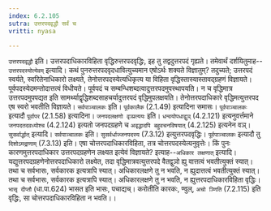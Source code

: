 ```yaml
---
index: 6.2.105
sutra: उत्तरपदवृद्धौ सर्वं च
vritti: nyasa

---
```

`उत्तरपदवृद्धौ` इति। उत्तरपदाधिकारविहिता वृद्धिरुत्तरपदवृद्धिः, इह तु तद्वदुत्तरपदं गृह्यते। तमेवार्थं दर्शयितुमाह--`उत्तरपदस्योत्येवम्` इत्यादि। कथं पुनरुत्तरपदवृदधावित्युच्यमान एषोऽर्थः शक्यते विज्ञातुम्? तदुच्यते; उत्तरपदं स्वर्यते, स्वरितेनाधिकारो लक्ष्यते, तेनोत्तरपदस्येत्यधिकृत्य या विहिता वृद्धिस्तास्यास्तावद्ग्रहणं विज्ञायते। पूर्वपदस्येदमन्तोदात्तत्वं विधीयते। पूर्वपदं च सम्बन्धिशब्दत्वादुत्तरपदमुपस्थापयति। न च वृद्धिमात्र उत्तरपदमुपपद्यत इति सामर्थ्याद्वृद्धिशब्दसाहचर्यादुत्तरपदं वृद्धिमुपलक्षयति। तेनोत्तरपदाधिकारे वृद्धिमत्युत्तरपद एष स्वरो भवतीति विज्ञायते। `सर्वपाञ्चालकः` इति। `पूर्वकालैक` (2.1.49) इत्यादिना समासः। `पूर्वपाञ्चालकः` इत्यादौ `पूर्वापर` (2.1.58) इत्यादिना।
`जनपदलक्षणो वृञ्प्रत्ययः` इति। `धन्वयोपधाद्वुञ्` (4.2.121) इत्यनुवर्त्तमाने `जनपदतदवध्योश्च` (4.2.124) इत्यतो जनपदग्रहणे च `अवृद्धादपि बहुवचनविषयात्` (4.2.125) इत्यनेन वञ्।
`सुसर्वार्द्धात्` इत्यादि। `सर्वपाञ्चालकः` इति। `सुसर्वर्धाज्जनपदस्य` (7.3.12) इत्युत्तरपदवृद्धिः। `पूर्वपाञ्चालकः` इत्यादौ तु `दिशोऽमद्राणाम्` (7.3.13) इति। एषा चोत्तरपदाधिकारविहिता, तत्र चोत्तरपदस्येत्यनुवृत्तेः।
किं पुनः कारणमुत्तरपदाधिकार उत्तरपदग्रहणेन लक्ष्यत इत्येवं विज्ञायते? इत्याह--`अधिकार लक्षणात्` इत्यादि। यद्युत्तरपदग्रहणेनोत्तरपदाधिकारो लक्ष्येत, तदा वृद्धिमात्रवत्युत्तरपदे वैतद्वुञो ह्यु वात्तत्वं भवतीत्युक्तं स्यात्। तथा च सर्वभासः, सर्वकारक इत्यत्रापि स्यात्। अधिकारलक्षणे तु न भवति, न ह्युदात्तत्वं भवतीत्युक्तं स्यात्। तथा च सर्वभासः, सर्वकारक इत्यत्रापि स्यात्। अधिकारलक्षणे तु न भवति, न ह्युत्तरपदाधिकारविहिता वृद्धिः। `भासृ दीप्तौ` (धा.पा.624) भासत इति भासः, पचाद्यच्। करोतीति कारकः, ण्वुल्, `अचो ञ्णिति` (7.2.115) इति वृद्धिः, सा चोत्तरपदाधिकारविहिता न भवति।।
